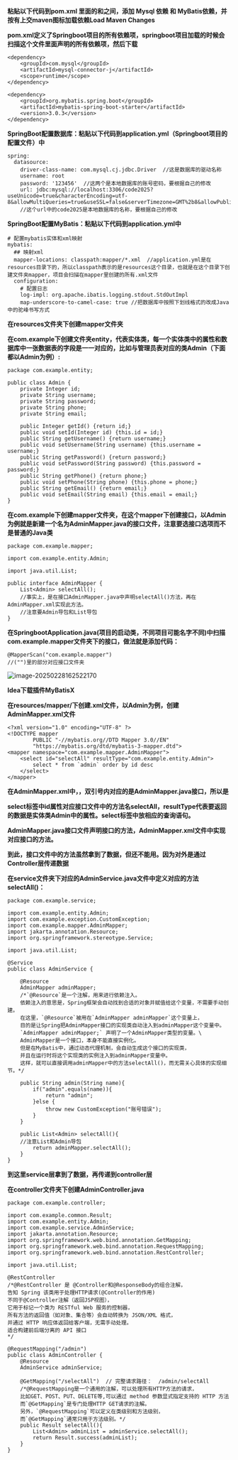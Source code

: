 **粘贴以下代码到pom.xml 里面的<dependencies>和</dependencies>之间，添加 Mysql 依赖 和 MyBatis依赖，并按有上交maven图标加载依赖Load Maven Changes**

**pom.xml定义了Springboot项目的所有依赖项，springboot项目加载的时候会扫描这个文件里面声明的所有依赖项，然后下载**

```
<dependency>
    <groupId>com.mysql</groupId>
    <artifactId>mysql-connector-j</artifactId>
    <scope>runtime</scope>
</dependency>

<dependency>
    <groupId>org.mybatis.spring.boot</groupId>
    <artifactId>mybatis-spring-boot-starter</artifactId>
    <version>3.0.3</version>
</dependency>
```

**SpringBoot配置数据库：粘贴以下代码到application.yml（Springboot项目的配置文件）中**

```
spring:
  datasource:
    driver-class-name: com.mysql.cj.jdbc.Driver  //这是数据库的驱动名称
    username: root
    password: '123456'  //这两个是本地数据库的账号密码，要根据自己的修改
    url: jdbc:mysql://localhost:3306/code2025?useUnicode=true&characterEncoding=utf-8&allowMultiQueries=true&useSSL=false&serverTimezone=GMT%2b8&allowPublicKeyRetrieval=true
    //这个url中的code2025是本地数据库的名称，要根据自己的修改
```

**SpringBoot配置MyBatis：粘贴以下代码到application.yml中**

```
# 配置mybatis实体和xml映射
mybatis:
  ## 映射xml
  mapper-locations: classpath:mapper/*.xml  //application.yml是在resources目录下的，所以classpath表示的是resources这个目录，也就是在这个目录下创建文件夹mapper，项目会扫描在mapper里创建的所有.xml文件
  configuration:
    # 配置日志
    log-impl: org.apache.ibatis.logging.stdout.StdOutImpl
    map-underscore-to-camel-case: true //把数据库中按照下划线格式的改成Java中的驼峰书写方式
```

**在resources文件夹下创建mapper文件夹**

**在com.example下创建文件夹entity，代表实体类，每一个实体类中的属性和数据库中一张数据表的字段是一一对应的，比如与管理员表对应的类Admin（下面都以Admin为例）:**

```
package com.example.entity;

public class Admin {
    private Integer id;
    private String username;
    private String password;
    private String phone;
    private String email;

    public Integer getId() {return id;}
    public void setId(Integer id) {this.id = id;}
    public String getUsername() {return username;}
    public void setUsername(String username) {this.username = username;}
    public String getPassword() {return password;}
    public void setPassword(String password) {this.password = password;}
    public String getPhone() {return phone;}
    public void setPhone(String phone) {this.phone = phone;}
    public String getEmail() {return email;}
    public void setEmail(String email) {this.email = email;}
}
```

**在com.example下创建mapper文件夹，在这个mapper下创建接口，以Admin为例就是新建一个名为AdminMapper.java的接口文件，注意要选接口选项而不是普通的Java类**

```
package com.example.mapper;

import com.example.entity.Admin;

import java.util.List;

public interface AdminMapper {
    List<Admin> selectAll();
    //事实上，是在接口AdminMapper.java中声明selectAll()方法，再在AdminMapper.xml实现此方法。
    //注意要Admin导包和List导包
}
```

**在SpringbootApplication.java(项目的启动类，不同项目可能名字不同)中扫描com.example.mapper文件夹下的接口，做法就是添加代码：**

```
@MapperScan("com.example.mapper")
//("")里的部分对应接口文件夹
```

![image-20250228162522170](C:\Users\mayja\AppData\Roaming\Typora\typora-user-images\image-20250228162522170.png)

**Idea下载插件MyBatisX**

**在resources/mapper/下创建.xml文件，以Admin为例，创建AdminMapper.xml文件**

```
<?xml version="1.0" encoding="UTF-8" ?>
<!DOCTYPE mapper
        PUBLIC "-//mybatis.org//DTD Mapper 3.0//EN"
        "https://mybatis.org/dtd/mybatis-3-mapper.dtd">
<mapper namespace="com.example.mapper.AdminMapper">
    <select id="selectAll" resultType="com.example.entity.Admin">
        select * from `admin` order by id desc
    </select>
</mapper>
```

**在AdminMapper.xml中，<mapper namespace=" ">，双引号内对应的是AdminMapper.java接口，所以是<mapper namespace="com.example.mapper.AdminMapper">**

**select标签中id属性对应接口文件中的方法名selectAll，resultType代表要返回的数据是实体类Admin中的属性。select标签中放相应的查询语句。**

**AdminMapper.java接口文件声明接口的方法，AdminMapper.xml文件中实现对应接口的方法。**

**到此，接口文件中的方法虽然拿到了数据，但还不能用。因为对外是通过Controller层传递数据**

**在service文件夹下对应的AdminService.java文件中定义对应的方法selectAll()：**

```
package com.example.service;

import com.example.entity.Admin;
import com.example.exception.CustomException;
import com.example.mapper.AdminMapper;
import jakarta.annotation.Resource;
import org.springframework.stereotype.Service;

import java.util.List;

@Service
public class AdminService {

    @Resource
    AdminMapper adminMapper;
    /*`@Resource`是一个注解，用来进行依赖注入。
    依赖注入的意思是，Spring框架会自动找到合适的对象并赋值给这个变量，不需要手动创建。
    在这里，`@Resource`被用在`AdminMapper adminMapper`这个变量上，
    目的是让Spring把AdminMapper接口的实现类自动注入到adminMapper这个变量中。
    `AdminMapper adminMapper;` 声明了一个AdminMapper类型的变量。\
    AdminMapper是一个接口，本身不能直接实例化。
    但是在MyBatis中，通过动态代理机制，会自动生成这个接口的实现类，
    并且在运行时将这个实现类的实例注入到adminMapper变量中。
    这样，就可以直接调用adminMapper中的方法selectAll()，而无需关心具体的实现细节。*/

    public String admin(String name){
        if("admin".equals(name)){
            return "admin";
        }else {
            throw new CustomException("账号错误");
        }
    }

    public List<Admin> selectAll(){
    //注意List和Admin导包
        return adminMapper.selectAll();
    }
}
```

**到这里service层拿到了数据，再传递到controller层**

**在controller文件夹下创建AdminController.java**

```
package com.example.controller;

import com.example.common.Result;
import com.example.entity.Admin;
import com.example.service.AdminService;
import jakarta.annotation.Resource;
import org.springframework.web.bind.annotation.GetMapping;
import org.springframework.web.bind.annotation.RequestMapping;
import org.springframework.web.bind.annotation.RestController;

import java.util.List;

@RestController
/*@RestController 是 @Controller和@ResponseBody的组合注解，
告知 Spring 该类用于处理HTTP请求(@Controller的作用)
不同于@Controller注解（返回JSP视图），
它用于标记一个类为 RESTful Web 服务的控制器，
所有方法的返回值（如对象、集合等）会自动转换为 JSON/XML 格式，
并通过 HTTP 响应体返回给客户端，无需手动处理。
适合构建前后端分离的 API 接口
*/

@RequestMapping("/admin")
public class AdminController {
    @Resource
    AdminService adminService;

    @GetMapping("/selectAll")  // 完整请求路径：  /admin/selectAll
    /*@RequestMapping是一个通用的注解，可以处理所有HTTP方法的请求，
    比如GET、POST、PUT、DELETE等,可以通过 method 参数显式指定支持的 HTTP 方法
    而`@GetMapping`是专门处理HTTP GET请求的注解。
    另外，`@RequestMapping`可以定义在类级别和方法级别，
    而`@GetMapping`通常只用于方法级别。*/
    public Result selectAll(){
        List<Admin> adminList = adminService.selectAll();
        return Result.success(adminList);
    }
}
```


